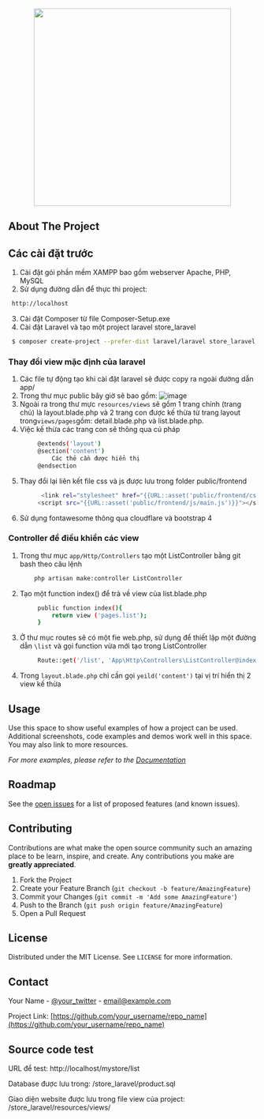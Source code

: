 <!-- PROJECT LOGO -->
<br />
<p align="center">
 <p align="center"><a href="https://laravel.com" target="_blank"><img src="https://raw.githubusercontent.com/laravel/art/master/logo-lockup/5%20SVG/2%20CMYK/1%20Full%20Color/laravel-logolockup-cmyk-red.svg" width="400"></a></p>
</p>



<!-- ABOUT THE PROJECT -->
## About The Project



<!-- GETTING STARTED -->
## Các cài đặt trước
1. Cài đặt gói phần mềm XAMPP bao gồm webserver Apache, PHP, MySQL
2. Sử dụng đường dẫn để thực thi project:
```sh
 http://localhost
  ```
3. Cài đặt Composer từ file Composer-Setup.exe
4. Cài đặt Laravel và tạo một project laravel store_laravel
 ```sh
  $ composer create-project --prefer-dist laravel/laravel store_laravel
  ```
 
### Thay đổi view mặc định của laravel

1. Các file tự động tạo khi cài đặt laravel sẽ được copy ra ngoài đường dẫn app/
2. Trong thư mục public bây giờ sẽ bao gồm:
![image](https://user-images.githubusercontent.com/62826665/123197103-3f4c0000-d4d5-11eb-83a8-1bf7bb93766d.png)
3. Ngoài ra trong thư mực `resources/views` sẽ gồm 1 trang chính (trang chủ) là layout.blade.php và 2 trang con được kế thừa từ trang layout trong` views/pages `gồm: detail.blade.php và list.blade.php.
4. Việc kế thừa các trang con sẽ thông qua cú pháp
   ```sh
        @extends('layout')
        @section('content')
            Các thẻ cần được hiển thị
        @endsection
   ```
5. Thay đổi lại liên kết file css và js được lưu trong folder public/frontend 
   ```sh
         <link rel="stylesheet" href="{{URL::asset('public/frontend/css/style.css')}}">
        <script src="{{URL::asset('public/frontend/js/main.js')}}"></script>
   ```
6. Sử dụng fontawesome thông qua cloudflare và bootstrap 4
### Controller để điều khiển các view

1. Trong thư mục `app/Http/Controllers` tạo một ListController bằng git bash theo câu lệnh
    ```sh
        php artisan make:controller ListController
    ```
2. Tạo một function index() để trả về view của list.blade.php
   ```sh
        public function index(){
            return view ('pages.list');
        }
   ```
3. Ở thư mục routes sẽ có một fie web.php, sử dụng để thiết lập một đường dẫn `\list` và gọi function vừa mới tạo trong ListController 
   ```sh
        Route::get('/list', 'App\Http\Controllers\ListController@index');
   ```
4. Trong `layout.blade.php` chỉ cần gọi `yeild('content')` tại vị trí hiển thị 2 view kế thừa
 



<!-- USAGE EXAMPLES -->
## Usage

Use this space to show useful examples of how a project can be used. Additional screenshots, code examples and demos work well in this space. You may also link to more resources.

_For more examples, please refer to the [Documentation](https://example.com)_



<!-- ROADMAP -->
## Roadmap

See the [open issues](https://github.com/othneildrew/Best-README-Template/issues) for a list of proposed features (and known issues).



<!-- CONTRIBUTING -->
## Contributing

Contributions are what make the open source community such an amazing place to be learn, inspire, and create. Any contributions you make are **greatly appreciated**.

1. Fork the Project
2. Create your Feature Branch (`git checkout -b feature/AmazingFeature`)
3. Commit your Changes (`git commit -m 'Add some AmazingFeature'`)
4. Push to the Branch (`git push origin feature/AmazingFeature`)
5. Open a Pull Request



<!-- LICENSE -->
## License

Distributed under the MIT License. See `LICENSE` for more information.



<!-- CONTACT -->
## Contact

Your Name - [@your_twitter](https://twitter.com/your_username) - email@example.com

Project Link: [https://github.com/your_username/repo_name](https://github.com/your_username/repo_name)



## Source code test
<p>URL để test: http://localhost/mystore/list</p>
<p>
Database được lưu trong: /store_laravel/product.sql</p>
<p>Giao diện website được lưu trong file view của project: /store_laravel/resources/views/</p>


